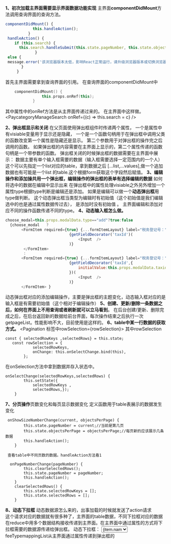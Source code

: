 
**1、初次加载主界面需要显示界面数据功能实现**
主界面**componentDidMount**方法调用查询界面的查询方法。
``` javascript
componentDidMount() {
            this.handleAction();
          }
 handleAction() {
    if (this.search) {
      this.search.handleSubmit(this.state.pageNumber, this.state.objectsPerPage);
             }
 else {
 message.error('该浏览器版本太低，影响React正常运行，请升级浏览器版本或切换浏览器');
       }
     }
```
首先主界面需要拿到查询界面的引用。
    在查询界面的componentDidMount中
``` kotlin
    componentDidMount() {
                this.props.onRef(this);
            }
```
其中属性中的onRef方法是从主界面传递过来的。
        在主界面中这样做。
    <PaycategoryManageSearch onRef={(c) => this.search = c} />
	
**2、弹出框显示和关闭**
在父页面使用弹出框组件时传递两个属性，
一个是属性中有visiable变量用于显示还是隐藏，
一个是一个函数句柄用于在弹出框中调用父类的函数改变第一个属性是隐藏还是显示。
   第二个参数用于对弹出框的操作完之后调用的函数。
	如果弹出框的内容需要在主界面上显示的，第二个属性传递的函数句柄是一个带参数的函数。
	弹出框关闭的时候弹出框的数据需要在主界面中展示：
	数据主要有单个输入框需要的数据（输入框需要选择一定范围内的一个人）
		这个可以先指定一个list对应的table，拿到数据之后
		[...list,...values],做一个追加
	数据也有可能是一个list 的table.这个根据form获取这个字段然后赋值。
**3、编辑操作和添加操共用一个弹出框，编辑操作的弹出框的表单有选择编辑的数据**
	如何将选中的数据在编辑中显示出来
    在弹出框中的属性处理visiable之外另外增加一个属性type根据type判断是编辑还是添加。
    如果是编辑可以做一个**动态弹出框**用type做判断。
    这个动态弹出框当类型为编辑时有初始值（这个初始值是我们编辑选中的也是通过属性数据传过去）， 是添加时没有初始值  。
	主界面编辑和添加对应不同的操作函数传递不同的type。
**4、动态输入框怎么做。**
``` javascript
choose_modal=this.props.modalData.type=="add"?true:false
  {choose_modal   ?
       <FormItem required={true} {...formItemLayout} label="税务登记号：">
                            {getFieldDecorator('taxId')(
                                <Input  />
                            )}
        </FormItem>
        :
       <FormItem required={true} {...formItemLayout} label="税务登记号：">
                            {getFieldDecorator('taxId',{
                                initialValue:this.props.modalData.taxid
                            })(
                                <Input  />
                            )}
       </FormItem> }
```
动态弹出框对应的添加编辑操作，主要是弹出框的主题变化，动态输入框对应的是输入框是有需要初始值（这个相对于编辑操作）
**5、创建、更新/删除一条数据之后，如何在界面上不用查询或者刷新就可以立马看到**。
    在后台创建/更新、删除完成之后，在后台返回新的数据给前台界面，每次操作结束之后执行一次getpageList。性能影响不大，目前使用是这样的。
**6、table中某一行数据的获取方式。**
   <Pagination 标签中rowSelection={rowSelection}>
其中rowSelection
``` pf
const { selectedRowKeys ,selectedRows} = this.state;
   const rowSelection = {
            selectedRowKeys,
            onChange: this.onSelectChange.bind(this),
        };
```
在onSelection方法中拿到数据并存入状态中。
``` armasm
onSelectChange(selectedRowKeys,selectedRows) {
        this.setState({
            selectedRowKeys ,
            selectedRows,});
    }
```
**7、分页操作**页数变化和每页显示数据变化
定义函数用于table表展示的数据发生变化
``` pf
 onShowSizeNumberChange(current, objectsPerPage) {
        this.state.pageNumber = current;//当前是第几页
        this.state.objectsPerPage = objectsPerPage;//每页新的应该展示几条数据
        this.handleAction();
    }
```
     查看table中不同页数的数据。handleAction方法看1
``` pf
  onPageNumberChange(pageNumber) {
        this.clearSelectedRows();
        this.state.pageNumber = pageNumber;
        this.handleAction();
    }
    clearSelectedRows() {
        this.state.selectedRowKeys = [];
        this.state.selectedRows = [];
    }
```
**8、动态下拉框**
	动态数据源怎么来的，出事加载的时候就发送了action请求	
	这个请求对应的数据就有很多种了，主界面的table数据，不同下拉框对应的数据
	在reduce中用多个数据结构接收传递到主界面。在主界面中通过属性的方式将下拉框需要的数据源传递给弹出框。
	动态下拉框：
		<Select>{
                        this.props.feeTypemappingList.map((item)=>{
                                            return <Option value={item.code}>{item.nam</Option>
                          })}
       </Select>
	   feeTypemappingList从主界面通过属性传递到弹出框的

	
